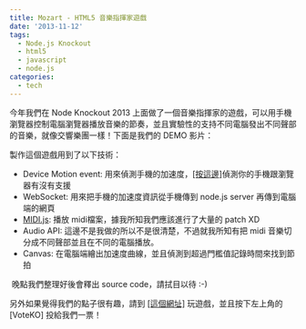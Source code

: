 ```yaml
---
title: Mozart - HTML5 音樂指揮家遊戲
date: '2013-11-12'
tags:
  - Node.js Knockout
  - html5
  - javascript
  - node.js
categories:
  - tech
---
```

今年我們在 Node Knockout 2013 上面做了一個音樂指揮家的遊戲，可以用手機瀏覽器控制電腦瀏覽器播放音樂的節奏，並且實驗性的支持不同電腦發出不同聲部的音樂，就像交響樂團一樣！下面是我們的 DEMO 影片：  
  
  
  
製作這個遊戲用到了以下技術：  

*   Device Motion event: 用來偵測手機的加速度，[\[按這邊\]](http://yurenju.github.io/dmc/)偵測你的手機跟瀏覽器有沒有支援
*   WebSocket: 用來把手機的加速度資訊從手機傳到 node.js server 再傳到電腦端的網頁
*   [MIDI.js](http://mudcu.be/midi-js/): 播放 midi檔案，據我所知我們應該進行了大量的 patch XD
*   Audio API: 這邊不是我做的所以不是很清楚，不過就我所知有把 midi 音樂切分成不同聲部並且在不同的電腦播放。
*   Canvas: 在電腦端繪出加速度曲線，並且偵測到超過門檻值記錄時間來找到節拍

 晚點我們整理好後會釋出 source code，請拭目以待 :-)  
  
另外如果覺得我們的點子很有趣，請到 [\[這個網址\]](http://mozart.2013.nodeknockout.com/) 玩遊戲，並且按下左上角的 \[VoteKO\] 投給我們一票！